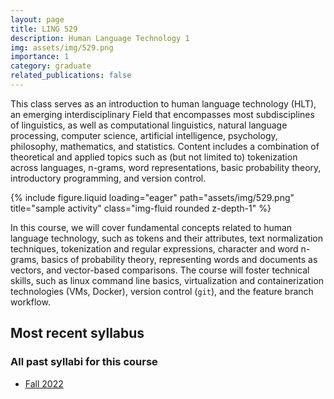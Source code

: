 ```yaml
---
layout: page
title: LING 529
description: Human Language Technology 1
img: assets/img/529.png
importance: 1
category: graduate
related_publications: false
---
```


This class serves as an introduction to human language technology (HLT), an emerging interdisciplinary Field that encompasses most subdisciplines of linguistics, as well as computational linguistics, natural language processing, computer science, artificial intelligence, psychology, philosophy, mathematics, and statistics. Content includes a combination of theoretical and applied topics such as (but not limited to) tokenization across languages, n-grams, word representations, basic probability theory, introductory programming, and version control.

<div class="row justify-content-sm-center">
    <div class="col-sm mt-3 mt-md-0">
        {% include figure.liquid loading="eager" path="assets/img/529.png" title="sample activity" class="img-fluid rounded z-depth-1" %}
    </div>
</div>

In this course, we will cover fundamental concepts related to human language technology, such as tokens and their attributes, text normalization techniques, tokenization and regular expressions, character and word n-grams, basics of probability theory, representing words and documents as vectors, and vector-based comparisons. The course will foster technical skills, such as linux command line basics, virtualization and containerization technologies (VMs, Docker), version control (`git`), and the feature branch workflow.

## Most recent syllabus

<div class="row justify-content-sm-center">
  <div class="col-sm mt-3 mt-md-0">
    <object data="../../assets/pdf/LING529-2022Fall-Jackson.pdf" type='application/pdf' width="100%" height="800">
    </object>
  </div>
</div>

### All past syllabi for this course

- [Fall 2022](../../assets/pdf/LING529-2022Fall-Jackson.pdf)
